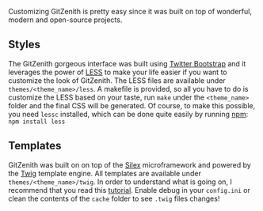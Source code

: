 Customizing GitZenith is pretty easy since it was built on top of wonderful, modern and open-source projects. 

## Styles

The GitZenith gorgeous interface was built using [Twitter Bootstrap](http://twitter.github.com/bootstrap/) and it leverages the power of [LESS](http://lesscss.org/) to make your life easier if you want to customize the look of GitZenith. The LESS files are available under `themes/<theme_name>/less`. A makefile is provided, so all you have to do is customize the LESS based on your taste, run `make` under the `<theme_name>` folder and the final CSS will be generated. Of course, to make this possible, you need `lessc` installed, which can be done quite easily by running [npm](https://github.com/isaacs/npm): `npm install less`

## Templates

GitZenith was built on on top of the [Silex](http://silex.sensiolabs.org/) microframework and powered by the [Twig](http://twig.sensiolabs.org/) template engine. All templates are available under `themes/<theme_name>/twig`. In order to understand what is going on, I recommend that you read this [tutorial](http://twig.sensiolabs.org/doc/templates.html). Enable debug in your `config.ini` or clean the contents of the `cache` folder to see `.twig` files changes!